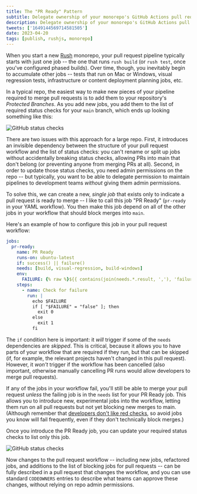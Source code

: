 ```yaml
---
title: The "PR Ready" Pattern
subtitle: Delegate ownership of your monorepo's GitHub Actions pull request pipeline.
description: Delegate ownership of your monorepo's GitHub Actions pull request pipeline.
tweets: ['1649144569714581505']
date: 2023-04-20
tags: [publish, rushjs, monorepo]
---
```


When you start a new [Rush](https://rushjs.io) monorepo, your pull request pipeline typically starts with just one job -- the one that runs `rush build` (or `rush test`, once you've configured phased builds). Over time, though, you inevitably begin to accumulate other jobs -- tests that run on Mac or Windows, visual regression tests, infrastructure or content deployment planning jobs, etc.

In a typical repo, the easiest way to make new pieces of your pipeline required to merge pull requests is to add them to your repository's _Protected Branches_. As you add new jobs, you add them to the list of required status checks for your `main` branch, which ends up looking something like this:

![GitHub status checks](protected-branch.png)

There are two issues with this approach for a large repo. First, it introduces an invisible dependency between the structure of your pull request workflow and the list of status checks: you can't rename or split up jobs without accidentally breaking status checks, allowing PRs into main that don't belong (or preventing anyone from merging PRs at all). Second, in order to update those status checks, you need admin permissions on the repo -- but typically, you want to be able to delegate permission to maintain pipelines to development teams _without_ giving them admin permissions.

To solve this, we can create a new, _single job_ that exists only to indicate a pull request is ready to merge -- I like to call this job "PR Ready" (`pr-ready` in your YAML workflow). You then make this job depend on all of the other jobs in your workflow that should block merges into `main`.

Here's an example of how to configure this job in your pull request workflow:

```yaml
jobs:
  pr-ready:
    name: PR Ready
    runs-on: ubuntu-latest
    if: success() || failure()
    needs: [build, visual-regression, build-windows]
    env:
      FAILURE: {% raw %}${{ contains(join(needs.*.result, ','), 'failure') }}{% endraw %}
    steps:
      - name: Check for failure
        run: |
          echo $FAILURE
          if [ "$FAILURE" = "false" ]; then
            exit 0
          else
            exit 1
          fi
```

The `if` condition here is important: it _will_ trigger if some of the `needs` dependencies are _skipped_. This is critical, because it allows you to have parts of your workflow that are required if they run, but that can be skipped (if, for example, the relevant projects haven't changed in this pull request). However, it _won't_ trigger if the workflow has been cancelled (also important, otherwise manually cancelling PR runs would allow developers to merge pull requests).

If any of the jobs in your workflow fail, you'll still be able to merge your pull request _unless_ the failing job is in the `needs` list for your PR Ready job. This allows you to introduce new, experimental jobs into the workflow, letting them run on all pull requests but not yet blocking new merges to main. (Although remember that [developers don't like red checks](https://7tonshark.com/posts/avoid-red-checks/), so avoid jobs you know will fail frequently, even if they don't technically block merges.)

Once you introduce the PR Ready job, you can update your required status checks to list only this job.

![GitHub status checks](pr-ready.png)

Now changes to the pull request workflow -- including new jobs, refactored jobs, and additions to the list of blocking jobs for pull requests -- can be fully described in a pull request that changes the workflow, and you can use standard `CODEOWNERS` entries to describe what teams can approve these changes, without relying on repo admin permissions.
